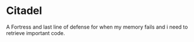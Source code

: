 # Citadel
A Fortress and last line of defense for when my memory fails and i need to retrieve important code.
